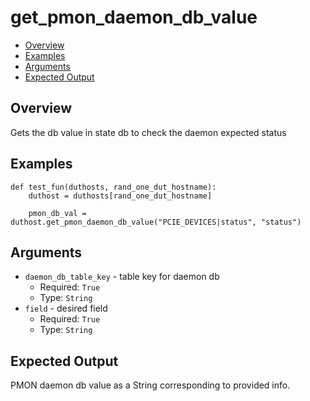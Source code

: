 # get_pmon_daemon_db_value

- [Overview](#overview)
- [Examples](#examples)
- [Arguments](#arguments)
- [Expected Output](#expected-output)

## Overview
Gets the db value in state db to check the daemon expected status

## Examples
```
def test_fun(duthosts, rand_one_dut_hostname):
    duthost = duthosts[rand_one_dut_hostname]

    pmon_db_val = duthost.get_pmon_daemon_db_value("PCIE_DEVICES|status", "status")
```

## Arguments
- `daemon_db_table_key` - table key for daemon db
    - Required: `True`
    - Type: `String`
- `field` - desired field
    - Required: `True`
    - Type: `String`

## Expected Output
PMON daemon db value as a String corresponding to provided info.